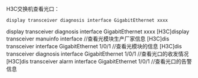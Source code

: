 H3C交换机查看光口：
```
display transceiver diagnosis interface GigabitEthernet xxxx
```
display transceiver diagnosis interface GigabitEthernet xxxx
[H3C]display transceiver manuinfo interface //查看光模块生产厂家信息
 [H3C]dis transceiver interface GigabitEthernet 1/0/1 //查看光模块的信息 
[H3C]dis transceiver diagnosis interface GigabitEthernet 1/0/1 //查看光口的收发情况
 [H3C]dis transceiver alarm interface GigabitEthernet 1/0/1 //查看光口的告警信息